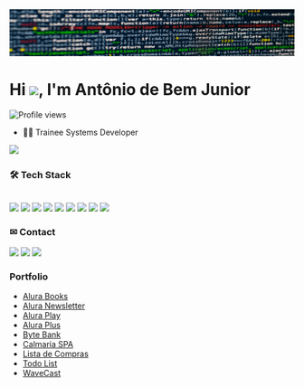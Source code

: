 <img src="https://github.com/antoniobemjunior/antoniobemjunior/blob/main/banner2.png"/>
<h1 align="left">Hi <img src="https://raw.githubusercontent.com/kaueMarques/kaueMarques/master/hi.gif" height="30px">, I'm Antônio de Bem Junior</h1>
<p align="left"> <img src="https://komarev.com/ghpvc/?username=antoniobemjunior&color=red" alt="Profile views" /> </p>

- 👨‍💻 Trainee Systems Developer

<img src="https://github-readme-stats.vercel.app/api?username=antoniobemjunior&count_private=true&show_icons=true&theme=dark" />

<h3 align="left">🛠 Tech Stack</h3>

<br>
<a href="https://github.com/antoniobemjunior"><img src="https://img.shields.io/badge/C-rgb(0,0,0)" /></a>
<a href="https://github.com/antoniobemjunior"><img src="https://img.shields.io/badge/C%23-rgb(10,0,0)" /></a>
<a href="https://github.com/antoniobemjunior"><img src="https://img.shields.io/badge/C++-rgb(20,0,0)" /></a>
<a href="https://github.com/antoniobemjunior"><img src="https://img.shields.io/badge/CSS-rgb(30,0,0)" /></a>
<a href="https://github.com/antoniobemjunior"><img src="https://img.shields.io/badge/HTML-rgb(40,0,0)" /></a>
<a href="https://github.com/antoniobemjunior"><img src="https://img.shields.io/badge/JavaScript-rgb(50,0,0)" /></a>
<a href="https://github.com/antoniobemjunior"><img src="https://img.shields.io/badge/Python-rgb(60,0,0)" /></a>
<a href="https://github.com/antoniobemjunior"><img src="https://img.shields.io/badge/SQL-rgb(70,0,0)" /></a>
<a href="https://github.com/antoniobemjunior"><img src="https://img.shields.io/badge/TypeScript-rgb(80,0,0)" /></a>

<h3 align="left">✉ Contact</h3>

<a href="https://wa.me/5547984296553"><img src="https://img.shields.io/badge/WhatsApp-rgb(90,0,0)"/></a>
<a href="mailto:antonio.bem.junior@gmail.com"><img src="https://img.shields.io/badge/(Email)-rgb(100,0,0)"/></a>
<a href="https://www.linkedin.com/in/antonio-romero-ferreira-de-bem-junior/"><img src="https://img.shields.io/badge/LinkedIn-rgb(110,0,0)"/></a>

<h3 align="left">Portfolio</h3>

- <a href="https://antoniobemjunior.github.io/alurabooks/">Alura Books</a>
- <a href="https://antoniobemjunior.github.io/alura-newsletter/">Alura Newsletter</a>
- <a href="https://antoniobemjunior.github.io/AluraPlay/">Alura Play</a>
- <a href="https://antoniobemjunior.github.io/alura-plus/">Alura Plus</a>
- <a href="https://antoniobemjunior.github.io/bytebank/">Byte Bank</a>
- <a href="https://antoniobemjunior.github.io/calmaria-spa/">Calmaria SPA</a>
- <a href="https://antoniobemjunior.github.io/lista-de-compras/">Lista de Compras</a>
- <a href="https://antoniobemjunior.github.io/todo-list-JAVASCRIPT/">Todo List</a>
- <a href="https://antoniobemjunior.github.io/WaveCast/">WaveCast</a>
